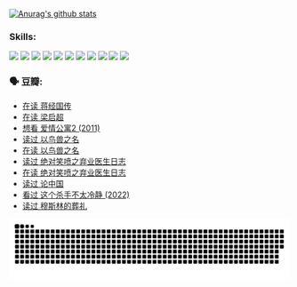 
[![Anurag's github stats](https://github-readme-stats.vercel.app/api?username=w940853815)](https://github.com/anuraghazra/github-readme-stats)

### Skills:

<code><img height="32" src="https://cdn.jsdelivr.net/npm/simple-icons@v5/icons/python.svg"></code>
<code><img height="32" src="https://cdn.jsdelivr.net/npm/simple-icons@v5/icons/javascript.svg"></code>
<code><img height="32" src="https://cdn.jsdelivr.net/npm/simple-icons@v5/icons/django.svg"></code>
<code><img height="32" src="https://cdn.jsdelivr.net/npm/simple-icons@v5/icons/flask.svg"></code>
<code><img height="32" src="https://cdn.jsdelivr.net/npm/simple-icons@v5/icons/vuetify.svg"></code>
<code><img height="32" src="https://cdn.jsdelivr.net/npm/simple-icons@v5/icons/git.svg"></code>
<code><img height="32" src="https://cdn.jsdelivr.net/npm/simple-icons@v5/icons/docker.svg"></code>
<code><img height="32" src="https://cdn.jsdelivr.net/npm/simple-icons@v5/icons/postgresql.svg"></code>
<code><img height="32" src="https://cdn.jsdelivr.net/npm/simple-icons@v5/icons/elasticsearch.svg"></code>
<code><img height="32" src="https://cdn.jsdelivr.net/npm/simple-icons@v5/icons/macos.svg"></code>
<code><img height="32" src="https://cdn.jsdelivr.net/npm/simple-icons@v5/icons/linux.svg"></code>

### 🗣 豆瓣:

<!-- DOUBAN-ACTIVITIES:START -->
- [在读 蒋经国传](https://www.douban.com/people/136069238/status/3877458956/?_i=53275988)
- [在读 梁启超](https://www.douban.com/people/136069238/status/3876806133/?_i=53275988)
- [想看 爱情公寓2‎ (2011)](https://www.douban.com/people/136069238/status/3876682115/?_i=53275988)
- [读过 以鸟兽之名](https://www.douban.com/people/136069238/status/3876369302/?_i=53275988)
- [在读 以鸟兽之名](https://www.douban.com/people/136069238/status/3869094471/?_i=53275988)
- [读过 绝对笑喷之弃业医生日志](https://www.douban.com/people/136069238/status/3869093225/?_i=53275988)
- [在读 绝对笑喷之弃业医生日志](https://www.douban.com/people/136069238/status/3862106751/?_i=53275988)
- [读过 论中国](https://www.douban.com/people/136069238/status/3862105795/?_i=53275988)
- [看过 这个杀手不太冷静‎ (2022)](https://www.douban.com/people/136069238/status/3856458693/?_i=53275988)
- [读过 穆斯林的葬礼](https://www.douban.com/people/136069238/status/3855575583/?_i=53275988)
<!-- DOUBAN-ACTIVITIES:END -->


![Snake animation](https://raw.githubusercontent.com/w940853815/w940853815/output/github-contribution-grid-snake.svg)

<!--
**w940853815/w940853815** is a ✨ _special_ ✨ repository because its `README.md` (this file) appears on your GitHub profile.

Here are some ideas to get you started:

- 🔭 I’m currently working on ...
- 🌱 I’m currently learning ...
- 👯 I’m looking to collaborate on ...
- 🤔 I’m looking for help with ...
- 💬 Ask me about ...
- 📫 How to reach me: ...
- 😄 Pronouns: ...
- ⚡ Fun fact: ...
-->
